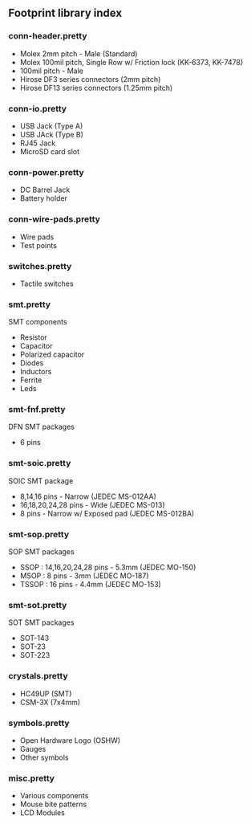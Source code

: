 ## Footprint library index ##

### conn-header.pretty ###

* Molex 2mm pitch - Male (Standard)
* Molex 100mil pitch, Single Row w/ Friction lock (KK-6373, KK-7478)
* 100mil pitch - Male
* Hirose DF3 series connectors (2mm pitch)
* Hirose DF13 series connectors (1.25mm pitch)

### conn-io.pretty ###

* USB Jack (Type A)
* USB JAck (Type B)
* RJ45 Jack
* MicroSD card slot


### conn-power.pretty ###

* DC Barrel Jack
* Battery holder

### conn-wire-pads.pretty ###

* Wire pads
* Test points


### switches.pretty ###

* Tactile switches


### smt.pretty ###

SMT components

* Resistor
* Capacitor
* Polarized capacitor
* Diodes
* Inductors
* Ferrite
* Leds


### smt-fnf.pretty ###

DFN SMT packages
* 6 pins


### smt-soic.pretty ###

SOIC SMT package

* 8,14,16 pins - Narrow (JEDEC MS-012AA)
* 16,18,20,24,28 pins - Wide (JEDEC MS-013) 
* 8 pins - Narrow w/ Exposed pad (JEDEC MS-012BA)


### smt-sop.pretty ###

SOP SMT packages

* SSOP : 14,16,20,24,28 pins - 5.3mm (JEDEC MO-150)
* MSOP : 8 pins - 3mm (JEDEC MO-187)
* TSSOP : 16 pins - 4.4mm (JEDEC MO-153)


### smt-sot.pretty ###

SOT SMT packages

* SOT-143
* SOT-23
* SOT-223

### crystals.pretty ###

* HC49UP (SMT)
* CSM-3X (7x4mm)

### symbols.pretty ###

* Open Hardware Logo (OSHW)
* Gauges
* Other symbols


### misc.pretty ###

* Various components
* Mouse bite patterns
* LCD Modules
